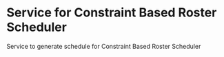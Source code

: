 # Service for Constraint Based Roster Scheduler

Service to generate schedule for Constraint Based Roster Scheduler
